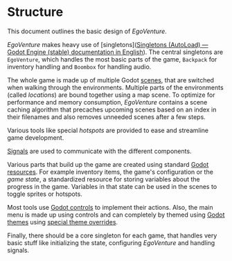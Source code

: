 # Structure

This document outlines the basic design of *EgoVenture*.

*EgoVenture* makes heavy use of [singletons]([Singletons (AutoLoad) &mdash; Godot Engine (stable) documentation in English](https://docs.godotengine.org/en/stable/getting_started/step_by_step/singletons_autoload.html)). The central singletons are `EgoVenture`, which handles the most basic parts of the game, `Backpack` for inventory handling and `Boombox` for handling audio.

The whole game is made up of multiple Godot [scenes](scenes.md), that are switched when walking through the environments. Multiple parts of the environments (called *locations*) are bound together using a map scene. To optimize for performance and memory consumption, *EgoVenture* contains a scene caching algorithm that precaches upcoming scenes based on an index in their filenames and also removes unneeded scenes after a few steps.

Various tools like special *hotspots* are provided to ease and streamline game development.

[Signals](https://docs.godotengine.org/en/stable/getting_started/step_by_step/signals.html) are used to communicate with the different components.

Various parts that build up the game are created using standard [Godot resources](https://docs.godotengine.org/en/stable/getting_started/step_by_step/resources.html). For example inventory items, the game's configuration or the *game state*, a standardized resource for storing variables about the progress in the game. Variables in that state can be used in the scenes to toggle sprites or hotspots.

Most tools use [Godot controls](https://docs.godotengine.org/en/stable/classes/class_control.html) to implement their actions. Also, the main menu is made up using controls and can completely by themed using [Godot themes](https://docs.godotengine.org/en/stable/tutorials/gui/gui_skinning.html) using [special theme overrides](theming.md).

Finally, there should be a core singleton for each game, that handles very basic stuff like initializing the state, configuring *EgoVenture* and handling signals.
